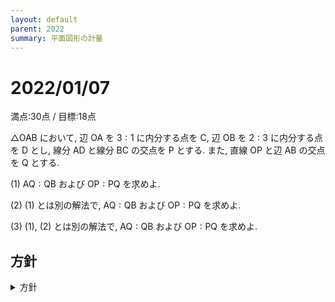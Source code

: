 ```yaml
---
layout: default
parent: 2022
summary: 平面図形の計量
---
```


# 2022/01/07

満点:30点 / 目標:18点

$\triangle \mathrm{OAB}$ において, 辺 $\mathrm{OA}$ を $3:1$ に内分する点を $\mathrm{C}$, 辺 $\mathrm{OB}$ を $2:3$ に内分する点を $\mathrm{D}$ とし, 線分 $\mathrm{AD}$ と線分 $\mathrm{BC}$ の交点を $\mathrm{P}$ とする. また, 直線 $\mathrm{OP}$ と辺 $\mathrm{AB}$ の交点を $\mathrm{Q}$ とする. 

(1) $\mathrm{AQ}:\mathrm{QB}$ および $\mathrm{OP}:\mathrm{PQ}$ を求めよ.

(2) (1) とは別の解法で, $\mathrm{AQ}:\mathrm{QB}$ および $\mathrm{OP}:\mathrm{PQ}$ を求めよ.

(3) (1), (2) とは別の解法で, $\mathrm{AQ}:\mathrm{QB}$ および $\mathrm{OP}:\mathrm{PQ}$ を求めよ.

## 方針

<details markdown="1">
<summary>方針</summary>

- **まずは図を描く**
- 中学, 高1, 高2のそれぞれで図形問題を解く道具を学習している
    - [2021/04/16](https://kampachi-dev.github.io/mathterro/2021/20210416_geom/) の解説を参照して, できることを探す

</details>